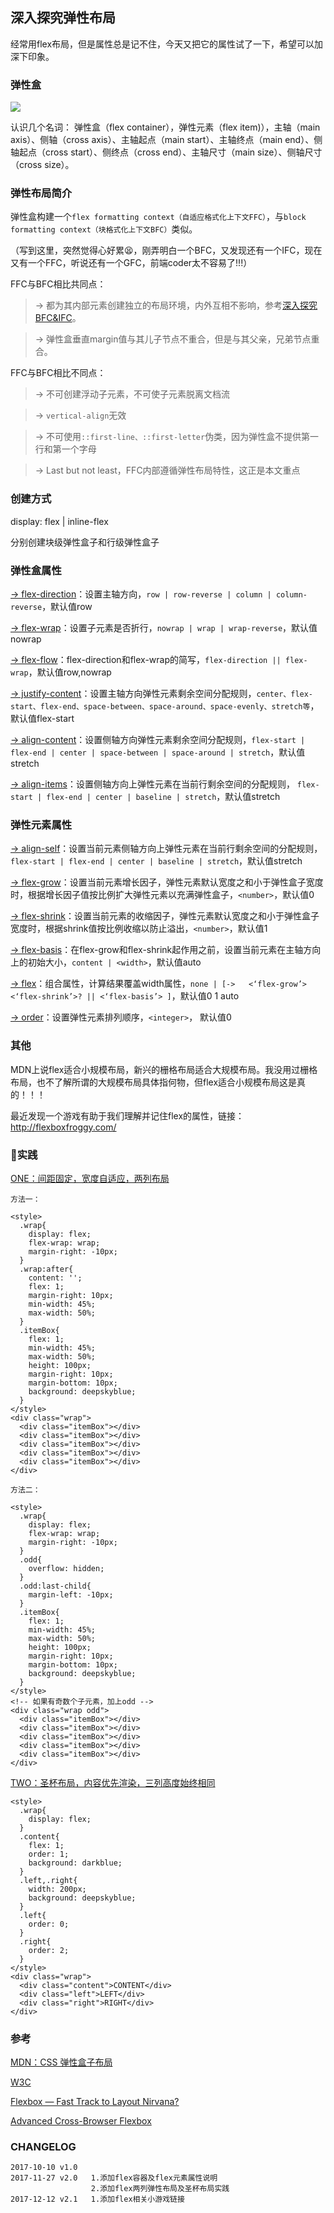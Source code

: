 ## 深入探究弹性布局
经常用flex布局，但是属性总是记不住，今天又把它的属性试了一下，希望可以加深下印象。

### 弹性盒
<img src="http://ovjyf065b.bkt.clouddn.com/css/flex-direction-terms.svg">

认识几个名词：
弹性盒（flex container），弹性元素（flex item)），主轴（main axis）、侧轴（cross axis）、主轴起点（main start）、主轴终点（main end）、侧轴起点（cross start）、侧终点（cross end）、主轴尺寸（main size）、侧轴尺寸（cross size）。

### 弹性布局简介
弹性盒构建一个`flex formatting context（自适应格式化上下文FFC）`，与`block formatting context（块格式化上下文BFC）`类似。

（写到这里，突然觉得心好累😫，刚弄明白一个BFC，又发现还有一个IFC，现在又有一个FFC，听说还有一个GFC，前端coder太不容易了!!!）

FFC与BFC相比共同点：
> -> 都为其内部元素创建独立的布局环境，内外互相不影响，参考[深入探究BFC&IFC](#/article/demo20170923)。

> -> 弹性盒垂直margin值与其儿子节点不重合，但是与其父亲，兄弟节点重合。

FFC与BFC相比不同点：
> -> 不可创建浮动子元素，不可使子元素脱离文档流

> -> `vertical-align`无效

> -> 不可使用`::first-line、::first-letter`伪类，因为弹性盒不提供第一行和第一个字母

> -> Last but not least，FFC内部遵循弹性布局特性，这正是本文重点

### 创建方式
display: flex | inline-flex

分别创建块级弹性盒子和行级弹性盒子

### 弹性盒属性
[->  flex-direction](https://www.w3.org/TR/css-flexbox-1/#propdef-flex-direction)：设置主轴方向，`row | row-reverse | column | column-reverse`，默认值row

[->  flex-wrap](https://www.w3.org/TR/css-flexbox-1/#propdef-flex-wrap)：设置子元素是否折行，`nowrap | wrap | wrap-reverse`，默认值nowrap

[->  flex-flow](https://www.w3.org/TR/css-flexbox-1/#propdef-flex-flow)：flex-direction和flex-wrap的简写，`flex-direction || flex-wrap`，默认值row,nowrap

[->  justify-content](https://www.w3.org/TR/css-flexbox-1/#propdef-justify-content)：设置主轴方向弹性元素剩余空间分配规则，`center、flex-start、flex-end、space-between、space-around、space-evenly、stretch等`，默认值flex-start

[->  align-content](https://www.w3.org/TR/css-flexbox-1/#propdef-align-content)：设置侧轴方向弹性元素剩余空间分配规则，`flex-start | flex-end | center | space-between | space-around | stretch`，默认值stretch

[->  align-items](https://www.w3.org/TR/css-flexbox-1/#propdef-align-items)：设置侧轴方向上弹性元素在当前行剩余空间的分配规则， `flex-start | flex-end | center | baseline | stretch`，默认值stretch

### 弹性元素属性
[->  align-self](https://www.w3.org/TR/css-flexbox-1/#propdef-align-items)：设置当前元素侧轴方向上弹性元素在当前行剩余空间的分配规则，`flex-start | flex-end | center | baseline | stretch`，默认值stretch

[->  flex-grow](https://www.w3.org/TR/css-flexbox-1/#flex-flex-grow-factor)：设置当前元素增长因子，弹性元素默认宽度之和小于弹性盒子宽度时，根据增长因子值按比例扩大弹性元素以充满弹性盒子，`<number>`，默认值0

[->  flex-shrink](www.w3.org/TR/css-flexbox-1/#flex-flex-shrink-factor)：设置当前元素的收缩因子，弹性元素默认宽度之和小于弹性盒子宽度时，根据shrink值按比例收缩以防止溢出，`<number>`，默认值1

[->  flex-basis](https://www.w3.org/TR/css-flexbox-1/#flex-flex-basis)：在flex-grow和flex-shrink起作用之前，设置当前元素在主轴方向上的初始大小，`content | <width>`，默认值auto

[->  flex](https://www.w3.org/TR/css-flexbox-1/#propdef-flex)：组合属性，计算结果覆盖width属性，`none | [->   <‘flex-grow’> <‘flex-shrink’>? || <‘flex-basis’> ]`，默认值0 1 auto

[->  order](https://www.w3.org/TR/css-flexbox-1/#order-property)：设置弹性元素排列顺序，`<integer>`， 默认值0

### 其他
MDN上说flex适合小规模布局，新兴的栅格布局适合大规模布局。我没用过栅格布局，也不了解所谓的大规模布局具体指何物，但flex适合小规模布局这是真的！！！

最近发现一个游戏有助于我们理解并记住flex的属性，链接：http://flexboxfroggy.com/

### 实践
[ONE：间距固定，宽度自适应，两列布局](#/demo/layout)

```
方法一：

<style>
  .wrap{
    display: flex;
    flex-wrap: wrap;
    margin-right: -10px;
  }
  .wrap:after{
    content: '';
    flex: 1;
    margin-right: 10px;
    min-width: 45%;
    max-width: 50%;
  }
  .itemBox{
    flex: 1;
    min-width: 45%;
    max-width: 50%;
    height: 100px;
    margin-right: 10px;
    margin-bottom: 10px;
    background: deepskyblue;
  }
</style>
<div class="wrap">
  <div class="itemBox"></div>
  <div class="itemBox"></div>
  <div class="itemBox"></div>
  <div class="itemBox"></div>
  <div class="itemBox"></div>
</div>

方法二：

<style>
  .wrap{
    display: flex;
    flex-wrap: wrap;
    margin-right: -10px;
  }
  .odd{
    overflow: hidden;
  }
  .odd:last-child{
    margin-left: -10px;
  }
  .itemBox{
    flex: 1;
    min-width: 45%;
    max-width: 50%;
    height: 100px;
    margin-right: 10px;
    margin-bottom: 10px;
    background: deepskyblue;
  }
</style>
<!-- 如果有奇数个子元素，加上odd -->
<div class="wrap odd">
  <div class="itemBox"></div>
  <div class="itemBox"></div>
  <div class="itemBox"></div>
  <div class="itemBox"></div>
  <div class="itemBox"></div>
</div>
```

[TWO：圣杯布局，内容优先渲染，三列高度始终相同](#/demo/layout)
```
<style>
  .wrap{
    display: flex;
  }
  .content{
    flex: 1;
    order: 1;
    background: darkblue;
  }
  .left,.right{
    width: 200px;
    background: deepskyblue;
  }
  .left{
    order: 0;
  }
  .right{
    order: 2;
  }
</style>
<div class="wrap">
  <div class="content">CONTENT</div>
  <div class="left">LEFT</div>
  <div class="right">RIGHT</div>
</div>
```

### 参考
[MDN：CSS 弹性盒子布局](https://developer.mozilla.org/zh-CN/docs/Web/CSS/CSS_Flexible_Box_Layout)

[W3C](https://www.w3.org/TR/css-flexbox-1/)

[Flexbox — Fast Track to Layout Nirvana?](https://dev.opera.com/articles/flexbox-basics/)

[Advanced Cross-Browser Flexbox](https://dev.opera.com/articles/advanced-cross-browser-flexbox/)

### CHANGELOG
```
2017-10-10 v1.0
2017-11-27 v2.0   1.添加flex容器及flex元素属性说明
                  2.添加flex两列弹性布局及圣杯布局实践
2017-12-12 v2.1   1.添加flex相关小游戏链接
```